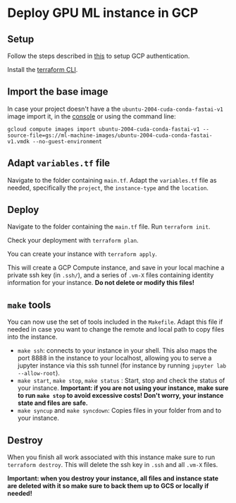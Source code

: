 # Deploy GPU ML instance in GCP

## Setup

Follow the steps described in [this](https://registry.terraform.io/providers/hashicorp/google/latest/docs/guides/provider_reference#authentication) to setup GCP authentication.

Install the [terraform CLI](https://learn.hashicorp.com/tutorials/terraform/install-cli).

## Import the base image

In case your project doesn't have a the `ubuntu-2004-cuda-conda-fastai-v1` image import it, in the [console](https://console.cloud.google.com/compute/imagesAdd) or using the command line:

```
gcloud compute images import ubuntu-2004-cuda-conda-fastai-v1 --source-file=gs://ml-machine-images/ubuntu-2004-cuda-conda-fastai-v1.vmdk --no-guest-environment
```

## Adapt `variables.tf` file

Navigate to the folder containing `main.tf`. Adapt the `variables.tf` file as needed, specifically the `project`, the `instance-type` and the `location`.

## Deploy

Navigate to the folder containing the `main.tf` file. Run `terraform init`.

Check your deployment with `terraform plan`.

You can create your instance with `terraform apply`.

This will create a GCP Compute instance, and save in your local machine a private ssh key (in `.ssh/`), and a series of `.vm-X` files containing identity information for your instance. **Do not delete or modify this files!**

## `make` tools

You can now use the set of tools included in the `Makefile`. Adapt this file if needed in case you want to change the remote and local path to copy files into the instance.

- `make ssh`: connects to your instance in your shell. This also maps the port 8888 in the instance to your localhost, allowing you to serve a jupyter instance via this ssh tunnel (for instance by running `jupyter lab --allow-root`).
- `make start`, `make stop`, `make status` : Start, stop and check the status of your instance. **Important: if you are not using your instance, make sure to run `make stop` to avoid excessive costs! Don't worry, your instance state and files are safe.**
- `make syncup` and `make syncdown`: Copies files in your folder from and to your instance.

## Destroy

When you finish all work associated with this instance make sure to run `terraform destroy`. This will delete the ssh key in `.ssh` and all `.vm-X` files.

**Important: when you destroy your instance, all files and instance state are deleted with it so make sure to back them up to GCS or locally if needed!**